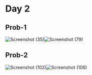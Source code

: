 # Day 2

## Prob-1
![Screenshot (35)](https://github.com/user-attachments/assets/2ec3a785-9da6-47a4-bab8-ad162505af4e)![Screenshot (79)](https://github.com/user-attachments/assets/3a6d5132-50fa-4a7d-b2a2-47f0468d7013)

## Prob-2

![Screenshot (102)](https://github.com/user-attachments/assets/0f5c2e9c-64b2-4e29-9bdd-f9f47d397d17)![Screenshot (106)](https://github.com/user-attachments/assets/dff1234b-2b3e-4553-8225-d9feafb14429)

